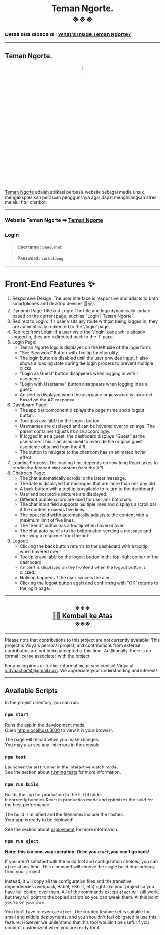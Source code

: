 <!-- # Teman Ngorte. -->
<h1 align="center" width="100%">
   <a id="frontend"></a>
   <b>Teman Ngorte. </b><br>
    ※※※
</h1>

### **Detail bisa dibaca di :** **[What's Inside Teman Ngorte?](https://github.com/DL-Kel2-TemanNgorte)** 
  
---
## **Teman Ngorte.**

<p align="center" width="100%">
    <img width="10%" src="https://i.ibb.co/FstxsVK/teman-ngorte-logo-01.png"> 
</p>

[Teman Ngorte](https://chatbot-app-three.vercel.app/) adalah aplikasi berbasis website sebagai media untuk mengekspresikan perasaan penggunanya agar dapat menghilangkan stres melalui fitur chatbot.

---

### **Website Teman Ngorte** ➡️ **[Teman Ngorte](https://chatbot-app-three.vercel.app/)**

### **Login**
> #### Username : `pencurhat`  
> #### Password : `curhatdong`

---

# **Front-End Features** ✨

1. Responsive Design: The user interface is responsive and adapts to both smartphones and desktop devices (📱💻).
2. Dynamic Page Title and Logo: The title and logo dynamically update based on the current page, such as "Login | Teman Ngorte".
3. Redirect to Login: If a user visits any route without being logged in, they are automatically redirected to the '/login' page.
4. Redirect from Login: If a user visits the '/login' page while already logged in, they are redirected back to the '/' page.
5. Login Page:
   - Teman Ngorte logo is displayed on the left side of the login form.
   - "See Password" Button with Tooltip functionality.
   - The login button is disabled until the user provides input. It also shows a loading state during the login process to prevent multiple clicks.
   - "Login as Guest" button disappears when logging in with a username.
   - "Login with Username" button disappears when logging in as a guest.
   - An alert is displayed when the username or password is incorrect based on the API response.
6. Dashboard Page:
   - The app bar component displays the page name and a logout button.
   - Tooltip is available on the logout button.
   - Usernames are displayed and can be hovered over to enlarge. The parent container adjusts its size accordingly.
   - If logged in as a guest, the dashboard displays "Guest" as the username. This is an alias used to override the original guest username obtained from the API.
   - The button to navigate to the chatroom has an animated hover effect.
7. Loading Process: The loading time depends on how long React takes to render the fetched chat content from the API.
8. Chatroom Page:
   - The chat automatically scrolls to the latest message.
   - The date is displayed for messages that are more than one day old.
   - A back button with a tooltip is available to return to the dashboard.
   - User and bot profile pictures are displayed.
   - Different bubble colors are used for user and bot chats.
   - The chat input field supports multiple lines and displays a scroll bar if the content exceeds five lines.
   - The input field width automatically adjusts to the content with a maximum limit of five lines.
   - The "Send" button has a tooltip when hovered over.
   - The chat auto-scrolls to the bottom after sending a message and receiving a response from the bot.
9. Logout:
   - Clicking the back button returns to the dashboard with a tooltip when hovered over.
   - Tooltip is available on the logout button in the top-right corner of the dashboard.
   - An alert is displayed on the frontend when the logout button is clicked.
   - Nothing happens if the user cancels the alert.
   - Clicking the logout button again and confirming with "OK" returns to the login page.
   
---

<h2 align="center" width="100%">
    ※※※ <br>
    <a href="#frontend">☝🏻 <b>Kembali ke Atas</a> </b></br>
    ※※※
</h2>

---


Please note that contributions to this project are not currently available. This project is Vidya's personal project, and contributions from external contributors are not being accepted at this time. Additionally, there is no formal license associated with the project.

For any inquiries or further information, please contact Vidya at vidyaachan14@gmail.com. We appreciate your understanding and interest!

---

## Available Scripts

In the project directory, you can run:

### `npm start`

Runs the app in the development mode.\
Open [http://localhost:3000](http://localhost:3000) to view it in your browser.

The page will reload when you make changes.\
You may also see any lint errors in the console.

### `npm test`

Launches the test runner in the interactive watch mode.\
See the section about [running tests](https://facebook.github.io/create-react-app/docs/running-tests) for more information.

### `npm run build`

Builds the app for production to the `build` folder.\
It correctly bundles React in production mode and optimizes the build for the best performance.

The build is minified and the filenames include the hashes.\
Your app is ready to be deployed!

See the section about [deployment](https://facebook.github.io/create-react-app/docs/deployment) for more information.

### `npm run eject`

**Note: this is a one-way operation. Once you `eject`, you can't go back!**

If you aren't satisfied with the build tool and configuration choices, you can `eject` at any time. This command will remove the single build dependency from your project.

Instead, it will copy all the configuration files and the transitive dependencies (webpack, Babel, ESLint, etc) right into your project so you have full control over them. All of the commands except `eject` will still work, but they will point to the copied scripts so you can tweak them. At this point you're on your own.

You don't have to ever use `eject`. The curated feature set is suitable for small and middle deployments, and you shouldn't feel obligated to use this feature. However we understand that this tool wouldn't be useful if you couldn't customize it when you are ready for it.
